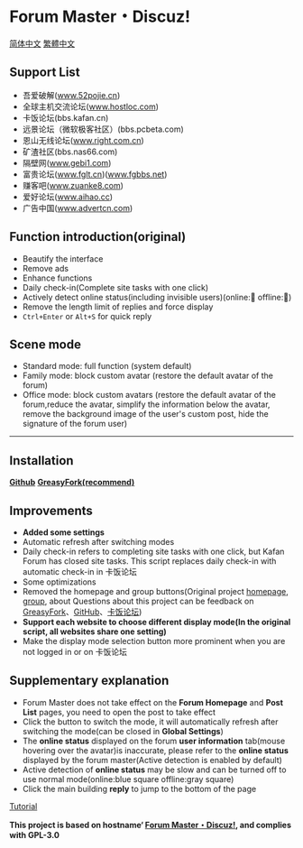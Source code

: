 # Forum Master・Discuz!

[简体中文](https://github.com/mxdh/Forum-Master-Discuz-/blob/master/%E8%87%AA%E8%BF%B0%E6%96%87%E4%BB%B6.md)
[繁體中文](https://github.com/mxdh/Forum-Master-Discuz-/blob/master/%E8%87%AA%E8%BF%B0%E6%AA%94%E6%A1%88%20.md)

## Support List
- 吾爱破解(www.52pojie.cn)
- 全球主机交流论坛(www.hostloc.com)
- 卡饭论坛(bbs.kafan.cn)
- 远景论坛（微软极客社区）(bbs.pcbeta.com)
- 恩山无线论坛(www.right.com.cn)
- 矿渣社区(bbs.nas66.com)
- 隔壁网(www.gebi1.com)
- 富贵论坛(www.fglt.cn)(www.fgbbs.net)
- 赚客吧(www.zuanke8.com)
- 爱好论坛(www.aihao.cc)
- 广告中国(www.advertcn.com)

## Function introduction(original)
- Beautify the interface
- Remove ads
- Enhance functions
- Daily check-in(Complete site tasks with one click)
- Actively detect online status(including invisible users)(online:🌝 offline:🌚)
- Remove the length limit of replies and force display
- `Ctrl+Enter` or `Alt+S` for quick reply

## Scene mode
- Standard mode: full function (system default)
- Family mode: block custom avatar (restore the default avatar of the forum)
- Office mode: block custom avatars (restore the default avatar of the forum,reduce the avatar, simplify the information below the avatar, remove the background image of the user's custom post, hide the signature of the forum user)
---
## Installation
**[Github](https://github.com/mxdh/Forum-Master-Discuz-)**
**[GreasyFork(recommend)](https://greasyfork.org/zh-CN/scripts/400489-forum-master-discuz)**

## Improvements
- **Added some settings**
- Automatic refresh after switching modes
- Daily check-in refers to completing site tasks with one click, but Kafan Forum has closed site tasks. This script replaces daily check-in with automatic check-in in 卡饭论坛
- Some optimizations
- Removed the homepage and group buttons(Original project [homepage](https://greasyfork.org/zh-CN/scripts/400250-forum-master-discuz), [group](https://t.me/joinchat/Bc2EjlPZ0aOwiA-Gn73xKA), about Questions about this project can be feedback on [GreasyFork](https://greasyfork.org/zh-CN/scripts/400489-forum-master-discuz/feedback)、[GitHub](https://github.com/mxdh/Forum-Master-Discuz-/issues)、[卡饭论坛](https://bbs.kafan.cn/thread-2178786-1-1.html))
- **Support each website to choose different display mode(In the original script, all websites share one setting)**
- Make the display mode selection button more prominent when you are not logged in or on 卡饭论坛

## Supplementary explanation
- Forum Master does not take effect on the **Forum Homepage** and **Post List** pages, you need to open the post to take effect
- Click the button to switch the mode, it will automatically refresh after switching the mode(can be closed in **Global Settings**)
- The **online status** displayed on the forum **user information** tab(mouse hovering over the avatar)is inaccurate, please refer to the **online status** displayed by the forum master(Active detection is enabled by default)
- Active detection of **online status** may be slow and can be turned off to use normal mode(online:blue square offline:gray square)
- Click the main building **reply** to jump to the bottom of the page

[Tutorial](https://bbs.kafan.cn/thread-2178786-1-1.html)

**This project is based on hostname‘ [Forum Master・Discuz!](https://greasyfork.org/zh-CN/scripts/400250-forum-master-discuz), and complies with GPL-3.0**
